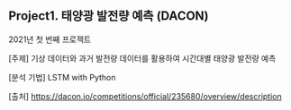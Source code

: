 ## Project1. 태양광 발전량 예측 (DACON)
2021년 첫 번째 프로젝트

[주제] 기상 데이터와 과거 발전량 데이터를 활용하여 시간대별 태양광 발전량 예측

[분석 기법] LSTM with Python

[출처] https://dacon.io/competitions/official/235680/overview/description
